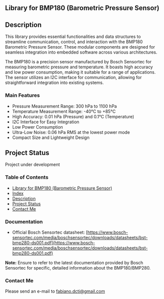 ## Library for BMP180 (Barometric Pressure Sensor)

## Description

This library provides essential functionalities and data structures to streamline communication, control, and interaction with the BMP180 Barometric Pressure Sensor. These modular components are designed for seamless integration into embedded software across various architectures.

The BMP180 is a precision sensor manufactured by Bosch Sensortec for measuring barometric pressure and temperature. It boasts high accuracy and low power consumption, making it suitable for a range of applications. The sensor utilizes an I2C interface for communication, allowing for straightforward integration into existing systems.

### Main Features

- Pressure Measurement Range: 300 hPa to 1100 hPa
- Temperature Measurement Range: -40°C to +85°C
- High Accuracy: 0.01 hPa (Pressure) and 0.1°C (Temperature)
- I2C Interface for Easy Integration
- Low Power Consumption
- Ultra-Low Noise: 0.06 hPa RMS at the lowest power mode
- Compact Size and Lightweight Design

## Project Status

Project under development

### Table of Contents

- [Library for BMP180 (Barometric Pressure Sensor)](#Library-for-BMP180-(Barometric-Pressure-Sensor))
- [Index](#Table-of-Contents)
- [Description](#Description)
- [Project Status](#Project-Status)
- [Contact Me](#Contact-Me)

### Documentation

- Official Bosch Sensortec datasheet: [https://www.bosch-sensortec.com/media/boschsensortec/downloads/datasheets/bst-bmp280-ds001.pdf](https://www.bosch-sensortec.com/media/boschsensortec/downloads/datasheets/bst-bmp280-ds001.pdf)


**Note:** Ensure to refer to the latest documentation provided by Bosch Sensortec for specific, detailed information about the BMP180/BMP280.


### Contact Me

Please send an e-mail to [fabiano.dcti@gmail.com](fabiano.dcti@gmail.com)